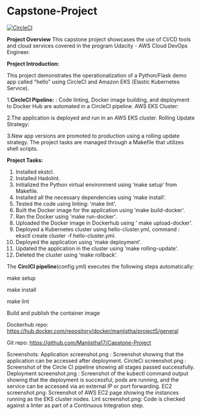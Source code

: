 # Capstone-Project
[![CircleCI](https://dl.circleci.com/status-badge/img/gh/Manjistha17/Capstone-Project/tree/main.svg?style=svg)](https://dl.circleci.com/status-badge/redirect/gh/Manjistha17/Capstone-Project/tree/main)

**Project Overview**
This capstone project showcases the use of CI/CD tools and cloud services covered in the program Udacity - AWS Cloud DevOps Engineer.

**Project Introduction:**

This project demonstrates the operationalization of a Python/Flask demo app called "hello" using CircleCI and Amazon EKS (Elastic Kubernetes Service). 

1.**CircleCI Pipeline:** : Code linting, Docker image building, and deployment to Docker Hub are automated in a CircleCI pipeline.
AWS EKS Cluster:

2.The application is deployed and run in an AWS EKS cluster.
Rolling Update Strategy:

3.New app versions are promoted to production using a rolling update strategy.
The project tasks are managed through a Makefile that utilizes shell scripts.

**Project Tasks:**
1.	Installed ekstcl. 
2.	Installed Hadolint.
3.	Initialized the Python virtual environment using ‘make setup’ from Makefile.
4.	Installed all the necessary dependencies using ‘make install’.
5.	Tested the code using linting: 'make lint'.
6.	Built the Docker image for the application using 'make build-docker'.
7.	Ran the Docker using 'make run-docker'.
8.	Uploaded the Docker image in Dockerhub using ' make upload-docker'.
10.	Deployed a Kubernetes cluster using hello-cluster.yml, command : eksctl create cluster -f hello-cluster.yml.
11.	Deployed the application using 'make deployment'.
12.	Updated the application in the cluster using 'make rolling-update'.
13.	Deleted the cluster using 'make rollback'.

The **CirclCI pipeline**(config.yml) executes the following steps automatically:

make setup

make install

make lint

Build and publish the container image

Dockerhub repo: https://hub.docker.com/repository/docker/manjistha/project5/general

Git repo: https://github.com/Manjistha17/Capstone-Project

Screenshots:
Application screenshot.png : Screenshot showing that the application can be accessed after deployment. 
CircleCi screenshot.png : Screenshot of the Circle CI pipeline showing all stages passed successfully.
Deployment screenshot.png : Screenshot of the kubectl command output showing that the deployment is successful, pods are running, and the service can be accessed via an external IP or port forwarding.
EC2 screenshot.png: Screenshot of AWS EC2 page showing the instances running as the EKS cluster nodes.
Lint screenshot.png: Code is checked against a linter as part of a Continuous Integration step.









